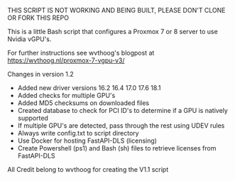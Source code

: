 
THIS SCRIPT IS NOT WORKING AND BEING BUILT, PLEASE DON'T CLONE OR FORK THIS REPO

This is a little Bash script that configures a Proxmox 7 or 8 server to use Nvidia vGPU's. 

For further instructions see wvthoog's blogpost at https://wvthoog.nl/proxmox-7-vgpu-v3/

Changes in version 1.2
- Added new driver versions
    16.2
    16.4
    17.0
    17.6
    18.1
- Added checks for multiple GPU's
- Added MD5 checksums on downloaded files
- Created database to check for PCI ID's to determine if a GPU is natively supported
- If multiple GPU's are detected, pass through the rest using UDEV rules
- Always write config.txt to script directory
- Use Docker for hosting FastAPI-DLS (licensing)
- Create Powershell (ps1) and Bash (sh) files to retrieve licenses from FastAPI-DLS

All Credit belong to wvthoog for creating the V1.1 script

